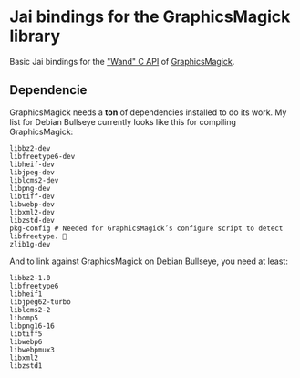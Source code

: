 # Jai bindings for the GraphicsMagick library

Basic Jai bindings for the ["Wand" C API](http://www.graphicsmagick.org/wand/wand.html) of [GraphicsMagick](http://www.graphicsmagick.org).

## Dependencie

GraphicsMagick needs a **ton** of dependencies installed to do its work. My list for Debian Bullseye currently looks like this for compiling GraphicsMagick:

```
libbz2-dev 
libfreetype6-dev 
libheif-dev 
libjpeg-dev 
liblcms2-dev 
libpng-dev 
libtiff-dev 
libwebp-dev 
libxml2-dev 
libzstd-dev 
pkg-config # Needed for GraphicsMagick’s configure script to detect libfreetype. 🤦
zlib1g-dev 
```

And to link against GraphicsMagick on Debian Bullseye, you need at least:

```
libbz2-1.0
libfreetype6 
libheif1 
libjpeg62-turbo 
liblcms2-2 
libomp5 
libpng16-16 
libtiff5 
libwebp6 
libwebpmux3
libxml2 
libzstd1 
```

